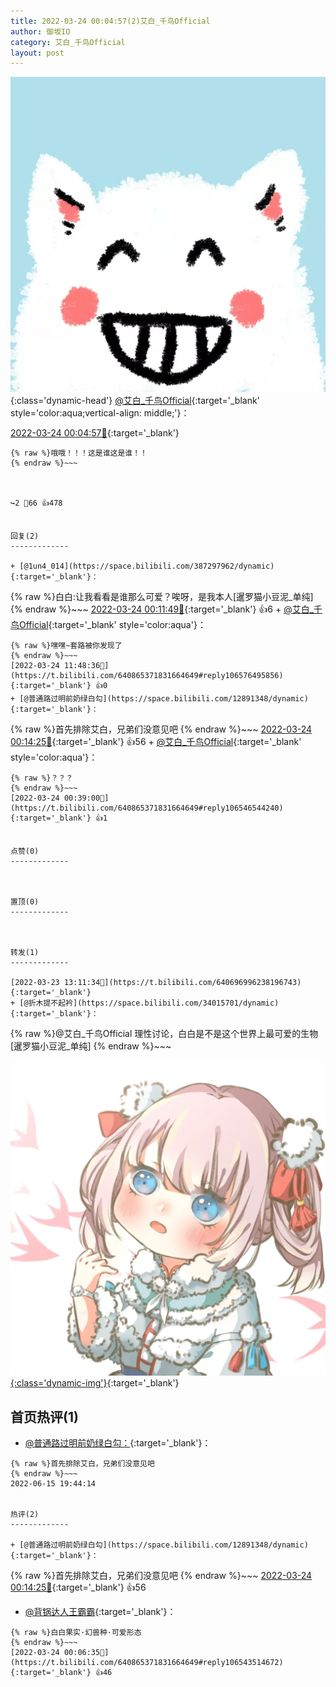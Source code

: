 ```yaml
---
title: 2022-03-24 00:04:57(2)艾白_千鸟Official
author: 御坂IO
category: 艾白_千鸟Official
layout: post
---
```


![img](/images/9ae8b9445fd0665cc014d9080156a45271be73c6.jpg){:class='dynamic-head'}
[@艾白_千鸟Official](https://space.bilibili.com/334537711/dynamic){:target='_blank' style='color:aqua;vertical-align: middle;'}：

[2022-03-24 00:04:57🔗](https://t.bilibili.com/640865371831664649){:target='_blank'}

~~~
{% raw %}哦哦！！！这是谁这是谁！！
{% endraw %}~~~



↪️2 💬66 👍478


回复(2)
-------------

+ [@1un4_014](https://space.bilibili.com/387297962/dynamic){:target='_blank'}：
~~~
{% raw %}白白:让我看看是谁那么可爱？唉呀，是我本人[暹罗猫小豆泥_单纯]
{% endraw %}~~~
[2022-03-24 00:11:49🔗](https://t.bilibili.com/640865371831664649#reply106544179024){:target='_blank'} 👍6
    + [@艾白_千鸟Official](https://space.bilibili.com/334537711/dynamic){:target='_blank' style='color:aqua'}：
~~~
{% raw %}嘿嘿~套路被你发现了
{% endraw %}~~~
[2022-03-24 11:48:36🔗](https://t.bilibili.com/640865371831664649#reply106576495856){:target='_blank'} 👍0
+ [@普通路过明前奶绿白勾](https://space.bilibili.com/12891348/dynamic){:target='_blank'}：
~~~
{% raw %}首先排除艾白，兄弟们没意见吧
{% endraw %}~~~
[2022-03-24 00:14:25🔗](https://t.bilibili.com/640865371831664649#reply106544422880){:target='_blank'} 👍56
    + [@艾白_千鸟Official](https://space.bilibili.com/334537711/dynamic){:target='_blank' style='color:aqua'}：
~~~
{% raw %}？？？
{% endraw %}~~~
[2022-03-24 00:39:00🔗](https://t.bilibili.com/640865371831664649#reply106546544240){:target='_blank'} 👍1


点赞(0)
-------------



置顶(0)
-------------



转发(1)
-------------

[2022-03-23 13:11:34🔗](https://t.bilibili.com/640696996238196743){:target='_blank'}
+ [@折木提不起衿](https://space.bilibili.com/34015701/dynamic){:target='_blank'}：
~~~
{% raw %}@艾白_千鸟Official 理性讨论，白白是不是这个世界上最可爱的生物[暹罗猫小豆泥_单纯]
{% endraw %}~~~


[![img](/images/24add4b4e0c0441d59b7f5bc677cc454c41e7f70.png){:class='dynamic-img'}](/images/24add4b4e0c0441d59b7f5bc677cc454c41e7f70.png){:target='_blank'}




首页热评(1)
-------------

+ [@普通路过明前奶绿白勾：](https://space.bilibili.com/12891348/dynamic){:target='_blank'}：
~~~
{% raw %}首先排除艾白，兄弟们没意见吧
{% endraw %}~~~
2022-06-15 19:44:14


热评(2)
-------------

+ [@普通路过明前奶绿白勾](https://space.bilibili.com/12891348/dynamic){:target='_blank'}：
~~~
{% raw %}首先排除艾白，兄弟们没意见吧
{% endraw %}~~~
[2022-03-24 00:14:25🔗](https://t.bilibili.com/640865371831664649#reply106544422880){:target='_blank'} 👍56
+ [@背锅达人王霸霸](https://space.bilibili.com/4424422/dynamic){:target='_blank'}：
~~~
{% raw %}白白果实·幻兽种·可爱形态
{% endraw %}~~~
[2022-03-24 00:06:35🔗](https://t.bilibili.com/640865371831664649#reply106543514672){:target='_blank'} 👍46


